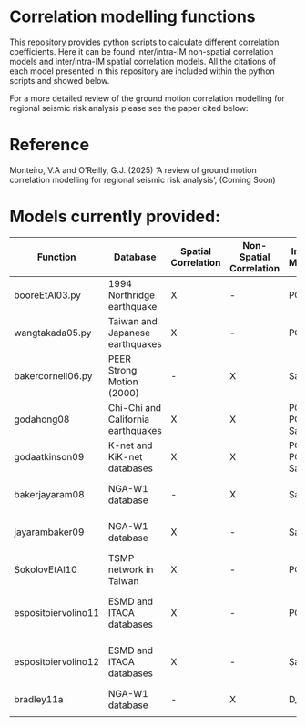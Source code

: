 # Correlation modelling functions
This repository provides python scripts to calculate different correlation coefficients. Here it can be found inter/intra-IM non-spatial correlation models and inter/intra-IM spatial correlation models.
All the citations of each model presented in this repository are included within the python scripts and showed below.

For a more detailed review of the ground motion correlation modelling for regional seismic risk analysis please see the paper cited below:

# Reference
Monteiro, V.A and O’Reilly, G.J. (2025) ‘A review of ground motion correlation modelling for regional seismic risk analysis’, (Coming Soon)

# Models currently provided:



|        Function        |             Database                |  Spatial Correlation  |   Non-Spatial Correlation  |    Intensity Measures     |  Reference                    |
|------------------------|-------------------------------------|-----------------------|----------------------------|---------------------------|-------------------------------|
|   booreEtAl03.py       |  1994 Northridge earthquake         |           X           |             -              |    PGA                    | Boore et al. [2003]           |
|   wangtakada05.py      |  Taiwan and Japanese earthquakes    |           X           |             -              |    PGV                    | Wang and Takada [2005]        |
|   bakercornell06.py    |  PEER Strong Motion (2000)          |           -           |             X              |    Sa(T)                  | Baker and Cornell [2006]      |
|   godahong08           |  Chi-Chi and California earthquakes |           X           |             X              |    PGA, PGV, Sa(T)        | Goda and Hong [2008]          |
|   godaatkinson09       |  K-net and KiK-net databases        |           X           |             X              |    PGA, PGV, Sa(T)        | Goda and Atkinson [2009]      |
|   bakerjayaram08       |  NGA-W1 database                    |           -           |             X              |    Sa(T)                  | Baker and Jayaram [2008]      |
|   jayarambaker09       |  NGA-W1 database                    |           X           |             -              |    Sa(T)                  | Jayaram and Baker [2009]      |
|   SokolovEtAl10        |  TSMP network in Taiwan             |           X           |             -              |    PGA                    | Sokolov et al. [2010]         |
|   espositoiervolino11  |  ESMD and ITACA databases           |           X           |             -              |    PGA, PGV               | Esposito and Iervolino [2011] |
|   espositoiervolino12  |  ESMD and ITACA databases           |           X           |             -              |    Sa(T)                  | Esposito and Iervolino [2012] |
|   bradley11a           |  NGA-W1 database                    |           -           |             X              |    D_{sxy}                       |                       |
|                        |                    |                       |                            |                           |                       |




